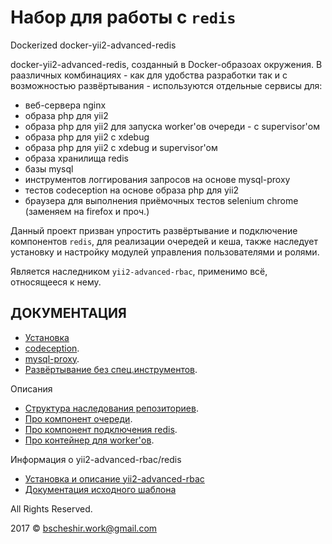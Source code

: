 # Набор для работы с `redis`

Dockerized docker-yii2-advanced-redis

docker-yii2-advanced-redis, созданный в Docker-образоах окружения. В раазличных комбинациях - как для удобства разработки 
так и с возможностью развёртывания - используются отдельные сервисы для:   
- веб-сервера nginx
- образа php для yii2
- образа php для yii2 для запуска worker'ов очереди - с supervisor'ом
- образа php для yii2 с xdebug
- образа php для yii2 с xdebug и supervisor'ом
- образа хранилища redis
- базы mysql
- инструментов логгирования запросов на основе mysql-proxy
- тестов codeception на основе образа php для yii2
- браузера для выполнения приёмочных тестов selenium chrome (заменяем на firefox и проч.)


Данный проект призван упростить развёртывание и подключение компонентов `redis`, для реализации очередей и кеша,
также наследует установку и настройку модулей управления пользователями и ролями.

Является наследником `yii2-advanced-rbac`, применимо всё, относящееся к нему.

## ДОКУМЕНТАЦИЯ

* [Установка](./docs/install.md)
* [codeception](/docs/codeception.md).
* [mysql-proxy](/docs/mysql-proxy.md).
* [Развёртывание без спец.инструментов](/docs/install-prod.md).

Описания
* [Структура наследования репозиториев](/docs/about-git-struture.md).
* [Про компонент очереди](/docs/about-queue.md).
* [Про компонент подключения redis](/docs/about-redis.md).
* [Про контейнер для worker'ов](/docs/about-supervisor.md).

Информация о yii2-advanced-rbac/redis
* [Установка и описание yii2-advanced-rbac](./docs/guide/README.md)
* [Документация исходного шаблона](https://github.com/yiisoft/yii2-app-advanced/blob/master/README.md)

All Rights Reserved.

2017 © bscheshir.work@gmail.com
